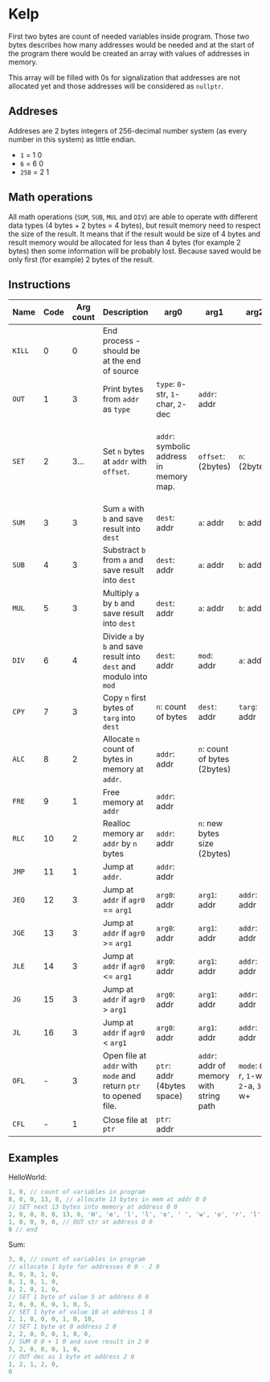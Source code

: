 # Kelp

First two bytes are count of needed variables inside program. Those two bytes describes how many addresses would be needed and at the start of the program there would be created an array with values of addresses in memory.

This array will be filled with 0s for signalization that addresses are not allocated yet and those addresses will be considered as `nullptr`.

## Addreses

Addreses are 2 bytes integers of 256-decimal number system (as every number in this system) as little endian.

- `1` = 1 0
- `6` = 6 0
- `258` = 2 1

## Math operations

All math operations (`SUM`, `SUB`, `MUL` and `DIV`) are able to operate with different data types (4 bytes + 2 bytes = 4 bytes), but result memory need to respect the size of the result. It means that if the result would be size of 4 bytes and result memory would be allocated for less than 4 bytes (for example 2 bytes) then some information will be probably lost. Because saved would be only first (for example) 2 bytes of the result. 

## Instructions

| Name | Code | Arg count | Description | arg0 | arg1 | arg2 | arg3 |
| --- | --- | --- | --- | --- | --- | --- | --- |
| `KILL` | 0 | 0 | End process - should be at the end of source | 
| `OUT` | 1 | 3 | Print bytes from `addr` as `type` | `type`: `0`-str, `1`-char, `2`-dec | `addr`: addr |
| `SET` | 2 | 3... | Set `n` bytes at `addr` with `offset`. | `addr`: symbolic address in memory map. | `offset`: (2bytes) | `n`: (2bytes) | There would be `n` args/bytes which would be saved into memory. | 
| `SUM` | 3 | 3 | Sum `a` with `b` and save result into `dest` | `dest`: addr | `a`: addr | `b`: addr |
| `SUB` | 4 | 3 | Substract `b` from `a` and save result into `dest` | `dest`: addr | `a`: addr | `b`: addr |
| `MUL` | 5 | 3 | Multiply `a` by `b` and save result into `dest` | `dest`: addr | `a`: addr | `b`: addr |
| `DIV` | 6 | 4 | Divide `a` by `b` and save result into `dest` and modulo into `mod` | `dest`: addr | `mod`: addr | `a`: addr | `b`: addr |
| `CPY` | 7 | 3 | Copy `n` first bytes of `targ` into `dest` | `n`: count of bytes | `dest`: addr | `targ`: addr | 
| `ALC` | 8 | 2 | Allocate `n` count of bytes in memory at `addr`. | `addr`: addr | `n`: count of bytes (2bytes) |
| `FRE` | 9 | 1 | Free memory at `addr` | `addr`: addr |
| `RLC` | 10 | 2 | Realloc memory ar `addr` by `n` bytes | `addr`: addr | `n`: new bytes size (2bytes) |
| `JMP` | 11 | 1 | Jump at `addr`. | `addr`: addr | 
| `JEQ` | 12 | 3 | Jump at `addr` if `agr0` == `arg1` | `arg0`: addr | `arg1`: addr | `addr`: addr |
| `JGE` | 13 | 3 | Jump at `addr` if `agr0` >= `arg1` | `arg0`: addr | `arg1`: addr | `addr`: addr |
| `JLE` | 14 | 3 | Jump at `addr` if `agr0` <= `arg1` | `arg0`: addr | `arg1`: addr | `addr`: addr |
| `JG` | 15 | 3 | Jump at `addr` if `agr0` > `arg1` | `arg0`: addr | `arg1`: addr | `addr`: addr |
| `JL` | 16 | 3 | Jump at `addr` if `agr0` < `arg1` | `arg0`: addr | `arg1`: addr | `addr`: addr |
| `OFL` | - | 3 | Open file at `addr` with `mode` and return `ptr` to opened file. | `ptr`: addr (4bytes space) | `addr`: addr of memory  with string path | `mode`: `0`-r, `1`-w, `2`-a, `3`-w+ |
| `CFL` | - | 1 | Close file at `ptr` | `ptr`: addr |
 
## Examples

HelloWorld:

```c
1, 0, // count of variables in program
8, 0, 0, 13, 0, // allocate 13 bytes in mem at addr 0 0
// SET next 13 bytes into memory at address 0 0
2, 0, 0, 0, 0, 13, 0, 'H', 'e', 'l', 'l', 'o', ' ', 'w', 'o', 'r', 'l', 'd', '!', 0,
1, 0, 0, 0, 0, // OUT str at address 0 0
0 // end
```

Sum:
```c
3, 0, // count of variables in program
// allocate 1 byte for addresses 0 0 - 2 0
8, 0, 0, 1, 0,
8, 1, 0, 1, 0,
8, 2, 0, 1, 0,
// SET 1 byte of value 5 at address 0 0
2, 0, 0, 0, 0, 1, 0, 5,
// SET 1 byte of value 10 at address 1 0
2, 1, 0, 0, 0, 1, 0, 10,
// SET 1 byte at 0 address 2 0
2, 2, 0, 0, 0, 1, 0, 0,
// SUM 0 0 + 1 0 and save result in 2 0
3, 2, 0, 0, 0, 1, 0,
// OUT dec as 1 byte at address 2 0
1, 2, 1, 2, 0,
0
```